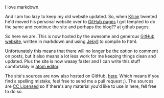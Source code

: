I love markdown.

And I am too lazy to keep my old website updated. So, when [Kilian](//kilian.io) tweeted he'd moved his personal website over to [GitHub pages](//pages.github.io) I got tempted to do the same and continue the site and perhaps the blog?? at github pages.

So here we are. This is now hosted by the awesome and generous [GitHub website](//github.com), written in markdown and using [Jekyll](//jekyllrb.com) to compile to html.

Unfortunately this means that there will no longer be the option to comment on posts, but it also means a lot less work for me keeping things clean and updated. Plus the site is now waaay faster and I can write this stuff comfortably in [atom editor](//atom.io).

The site's sources are now also hosted on GitHub, [here](//github.com/JustusAdam/justusadam.github.io). Which means if you find a spelling mistake, feel free to send me a pull request ;). The sources are [CC Licensed](/LICENSE.html) so if there's any material you'd like to use in here, fell free to do so.
